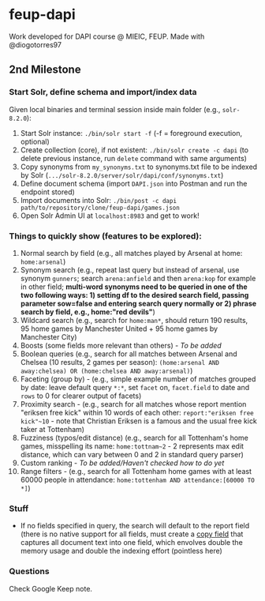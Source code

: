 # feup-dapi
Work developed for DAPI course @ MIEIC, FEUP. Made with @diogotorres97

## 2nd Milestone
### Start Solr, define schema and import/index data
Given local binaries and terminal session inside main folder (e.g., `solr-8.2.0`):
1) Start Solr instance: `./bin/solr start -f` (-f = foreground execution, optional)
2) Create collection (core), if not existent: `./bin/solr create -c dapi` (to delete previous instance, run `delete` command with same arguments)
3) Copy synonyms from `my_synonyms.txt` to synonyms.txt file to be indexed by Solr (`.../solr-8.2.0/server/solr/dapi/conf/synonyms.txt`)
3) Define document schema (import `DAPI.json` into Postman and run the endpoint stored)
4) Import documents into Solr: `./bin/post -c dapi path/to/repository/clone/feup-dapi/games.json`
5) Open Solr Admin UI at `localhost:8983` and get to work!

### Things to quickly show (features to be explored):
1) Normal search by field (e.g., all matches played by Arsenal at home: `home:arsenal`)
2) Synonym search (e.g., repeat last query but instead of arsenal, use synonym `gunners`; search `arena:anfield` and then `arena:kop` for example in other field; **multi-word synonyms need to be queried in one of the two following ways: 1) setting df to the desired search field, passing parameter sow=false and entering search query normally or 2) phrase search by field, e.g., home:"red devils"**)
3) Wildcard search (e.g., search for `home:man*`, should return 190 results, 95 home games by Manchester United + 95 home games by Manchester City)
4) Boosts (some fields more relevant than others) - *To be added*
5) Boolean queries (e.g., search for all matches between Arsenal and Chelsea (10 results, 2 games per season): `(home:arsenal AND away:chelsea) OR (home:chelsea AND away:arsenal)`)
6) Faceting (group by) - (e.g., simple example number of matches grouped by date: leave default query `*:*`, set `facet` on, `facet.field` to date and `rows` to 0 for clearer output of facets)
7) Proximity search - (e.g., search for all matches whose report mention "eriksen free kick" within 10 words of each other: `report:"eriksen free kick"~10` - note that Christian Eriksen is a famous and the usual free kick taker at Tottenham)
7) Fuzziness (typos/edit distance) (e.g., search for all Tottenham's home games, misspelling its name: `home:tottnam~2` - 2 represents max edit distance, which can vary between 0 and 2 in standard query parser)
8) Custom ranking - *To be added/Haven't checked how to do yet*
9) Range filters - (e.g., search for all Tottenham home games with at least 60000 people in attendance: `home:tottenham AND attendance:[60000 TO *]`)

### Stuff
- If no fields specified in query, the search will default to the report field (there is no native support for all fields, must create a [copy field](https://lucene.apache.org/solr/guide/8_2/copying-fields.html) that captures all document text into one field, which envolves double the memory usage and double the indexing effort (pointless here)

### Questions
Check Google Keep note.
